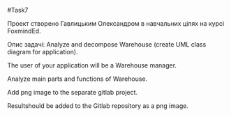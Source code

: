 #Task7

Проект створено Гавлицьким Олександром в навчальних цілях на курсі FoxmindEd.

Опис задачі:
Analyze and decompose Warehouse (create UML class diagram for application).

The user of your application will be a Warehouse manager.

Analyze main parts and functions of Warehouse.

Add png image to the separate gitlab project.

 
Resultshould be  added to the Gitlab repository as a png image.

